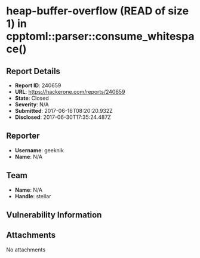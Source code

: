 # heap-buffer-overflow (READ of size 1) in cpptoml::parser::consume_whitespace()

## Report Details
- **Report ID**: 240659
- **URL**: https://hackerone.com/reports/240659
- **State**: Closed
- **Severity**: N/A
- **Submitted**: 2017-06-16T08:20:20.932Z
- **Disclosed**: 2017-06-30T17:35:24.487Z

## Reporter
- **Username**: geeknik
- **Name**: N/A

## Team
- **Name**: N/A
- **Handle**: stellar

## Vulnerability Information


## Attachments
No attachments
